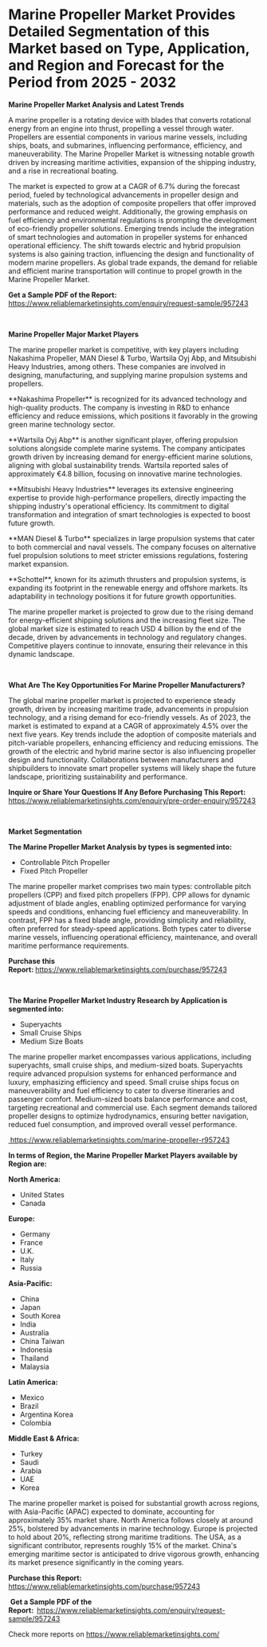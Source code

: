 <p><h1>Marine Propeller Market Provides Detailed Segmentation of this Market based on Type, Application, and Region and Forecast for the Period from 2025 - 2032</h1></p><p><strong>Marine Propeller Market Analysis and Latest Trends</strong></p>
<p><p>A marine propeller is a rotating device with blades that converts rotational energy from an engine into thrust, propelling a vessel through water. Propellers are essential components in various marine vessels, including ships, boats, and submarines, influencing performance, efficiency, and maneuverability. The Marine Propeller Market is witnessing notable growth driven by increasing maritime activities, expansion of the shipping industry, and a rise in recreational boating. </p><p>The market is expected to grow at a CAGR of 6.7% during the forecast period, fueled by technological advancements in propeller design and materials, such as the adoption of composite propellers that offer improved performance and reduced weight. Additionally, the growing emphasis on fuel efficiency and environmental regulations is prompting the development of eco-friendly propeller solutions. Emerging trends include the integration of smart technologies and automation in propeller systems for enhanced operational efficiency. The shift towards electric and hybrid propulsion systems is also gaining traction, influencing the design and functionality of modern marine propellers. As global trade expands, the demand for reliable and efficient marine transportation will continue to propel growth in the Marine Propeller Market.</p></p>
<p><strong>Get a Sample PDF of the Report:&nbsp;</strong> <a href="https://www.reliablemarketinsights.com/enquiry/request-sample/957243?utm_campaign=2136&utm_medium=2&utm_source=Github&utm_content=ia&utm_term=17022025&utm_id=marine-propeller">https://www.reliablemarketinsights.com/enquiry/request-sample/957243</a></p>
<p>&nbsp;</p>
<p><strong>Marine Propeller Major Market Players</strong></p>
<p><p>The marine propeller market is competitive, with key players including Nakashima Propeller, MAN Diesel & Turbo, Wartsila Oyj Abp, and Mitsubishi Heavy Industries, among others. These companies are involved in designing, manufacturing, and supplying marine propulsion systems and propellers.</p><p>**Nakashima Propeller** is recognized for its advanced technology and high-quality products. The company is investing in R&D to enhance efficiency and reduce emissions, which positions it favorably in the growing green marine technology sector.</p><p>**Wartsila Oyj Abp** is another significant player, offering propulsion solutions alongside complete marine systems. The company anticipates growth driven by increasing demand for energy-efficient marine solutions, aligning with global sustainability trends. Wartsila reported sales of approximately €4.8 billion, focusing on innovative marine technologies.</p><p>**Mitsubishi Heavy Industries** leverages its extensive engineering expertise to provide high-performance propellers, directly impacting the shipping industry's operational efficiency. Its commitment to digital transformation and integration of smart technologies is expected to boost future growth.</p><p>**MAN Diesel & Turbo** specializes in large propulsion systems that cater to both commercial and naval vessels. The company focuses on alternative fuel propulsion solutions to meet stricter emissions regulations, fostering market expansion.</p><p>**Schottel**, known for its azimuth thrusters and propulsion systems, is expanding its footprint in the renewable energy and offshore markets. Its adaptability in technology positions it for future growth opportunities.</p><p>The marine propeller market is projected to grow due to the rising demand for energy-efficient shipping solutions and the increasing fleet size. The global market size is estimated to reach USD 4 billion by the end of the decade, driven by advancements in technology and regulatory changes. Competitive players continue to innovate, ensuring their relevance in this dynamic landscape.</p></p>
<p>&nbsp;</p>
<p><strong>What Are The Key Opportunities For Marine Propeller Manufacturers?</strong></p>
<p><p>The global marine propeller market is projected to experience steady growth, driven by increasing maritime trade, advancements in propulsion technology, and a rising demand for eco-friendly vessels. As of 2023, the market is estimated to expand at a CAGR of approximately 4.5% over the next five years. Key trends include the adoption of composite materials and pitch-variable propellers, enhancing efficiency and reducing emissions. The growth of the electric and hybrid marine sector is also influencing propeller design and functionality. Collaborations between manufacturers and shipbuilders to innovate smart propeller systems will likely shape the future landscape, prioritizing sustainability and performance.</p></p>
<p><strong>Inquire or Share Your Questions If Any Before Purchasing This Report:</strong> <a href="https://www.reliablemarketinsights.com/enquiry/pre-order-enquiry/957243?utm_campaign=2136&utm_medium=2&utm_source=Github&utm_content=ia&utm_term=17022025&utm_id=marine-propeller">https://www.reliablemarketinsights.com/enquiry/pre-order-enquiry/957243</a></p>
<p>&nbsp;</p>
<p><strong>Market Segmentation</strong></p>
<p><strong>The Marine Propeller Market Analysis by types is segmented into:</strong></p>
<p><ul><li>Controllable Pitch Propeller</li><li>Fixed Pitch Propeller</li></ul></p>
<p><p>The marine propeller market comprises two main types: controllable pitch propellers (CPP) and fixed pitch propellers (FPP). CPP allows for dynamic adjustment of blade angles, enabling optimized performance for varying speeds and conditions, enhancing fuel efficiency and maneuverability. In contrast, FPP has a fixed blade angle, providing simplicity and reliability, often preferred for steady-speed applications. Both types cater to diverse marine vessels, influencing operational efficiency, maintenance, and overall maritime performance requirements.</p></p>
<p><strong>Purchase this Report:&nbsp;</strong><a href="https://www.reliablemarketinsights.com/purchase/957243?utm_campaign=2136&utm_medium=2&utm_source=Github&utm_content=ia&utm_term=17022025&utm_id=marine-propeller">https://www.reliablemarketinsights.com/purchase/957243</a></p>
<p>&nbsp;</p>
<p><strong>The Marine Propeller Market Industry Research by Application is segmented into:</strong></p>
<p><ul><li>Superyachts</li><li>Small Cruise Ships</li><li>Medium Size Boats</li></ul></p>
<p><p>The marine propeller market encompasses various applications, including superyachts, small cruise ships, and medium-sized boats. Superyachts require advanced propulsion systems for enhanced performance and luxury, emphasizing efficiency and speed. Small cruise ships focus on maneuverability and fuel efficiency to cater to diverse itineraries and passenger comfort. Medium-sized boats balance performance and cost, targeting recreational and commercial use. Each segment demands tailored propeller designs to optimize hydrodynamics, ensuring better navigation, reduced fuel consumption, and improved overall vessel performance.</p></p>
<p><a href="https://www.reliablemarketinsights.com/marine-propeller-r957243?utm_campaign=2136&utm_medium=2&utm_source=Github&utm_content=ia&utm_term=17022025&utm_id=marine-propeller">&nbsp;https://www.reliablemarketinsights.com/marine-propeller-r957243</a></p>
<p><strong>In terms of Region, the Marine Propeller Market Players available by Region are:</strong></p>
<p>
    <p> <strong> North America: </strong>
        <ul>
            <li>United States</li>
            <li>Canada</li>
        </ul>
        </p> 
    <p> <strong> Europe: </strong>
        <ul>
            <li>Germany</li>
            <li>France</li>
            <li>U.K.</li>
            <li>Italy</li>
            <li>Russia</li>
        </ul>
        </p> 
    <p> <strong> Asia-Pacific: </strong>
        <ul>
            <li>China</li>
            <li>Japan</li>
            <li>South Korea</li>
            <li>India</li>
            <li>Australia</li>
            <li>China Taiwan</li>
            <li>Indonesia</li>
            <li>Thailand</li>
            <li>Malaysia</li>
        </ul>
        </p> 
    <p> <strong> Latin America: </strong>
        <ul>
            <li>Mexico</li>
            <li>Brazil</li>
            <li>Argentina Korea</li>
            <li>Colombia</li>
        </ul>
        </p> 
    <p> <strong> Middle East & Africa: </strong>
        <ul>
            <li>Turkey</li>
            <li>Saudi</li>
            <li>Arabia</li>
            <li>UAE</li>
            <li>Korea</li>
        </ul>
    </p>
    </p>
<p><p>The marine propeller market is poised for substantial growth across regions, with Asia-Pacific (APAC) expected to dominate, accounting for approximately 35% market share. North America follows closely at around 25%, bolstered by advancements in marine technology. Europe is projected to hold about 20%, reflecting strong maritime traditions. The USA, as a significant contributor, represents roughly 15% of the market. China's emerging maritime sector is anticipated to drive vigorous growth, enhancing its market presence significantly in the coming years.</p></p>
<p><strong>Purchase this Report: </strong><a href="https://www.reliablemarketinsights.com/purchase/957243?utm_campaign=2136&utm_medium=2&utm_source=Github&utm_content=ia&utm_term=17022025&utm_id=marine-propeller">https://www.reliablemarketinsights.com/purchase/957243</a></p>
<p>&nbsp;<strong>Get a Sample PDF of the Report:&nbsp;&nbsp;</strong><a href="https://www.reliablemarketinsights.com/enquiry/request-sample/957243?utm_campaign=2136&utm_medium=2&utm_source=Github&utm_content=ia&utm_term=17022025&utm_id=marine-propeller">https://www.reliablemarketinsights.com/enquiry/request-sample/957243</a></p>
<p><strong></strong></p>
<p>Check more reports on <a href="https://www.reliablemarketinsights.com/?utm_campaign=2136&utm_medium=2&utm_source=Github&utm_content=ia&utm_term=17022025&utm_id=marine-propeller">https://www.reliablemarketinsights.com/</a></p>